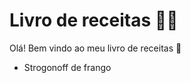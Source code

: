 # Livro de receitas :man_cook:

Olá! Bem vindo ao meu livro de receitas :wave:

-  Strogonoff de frango

